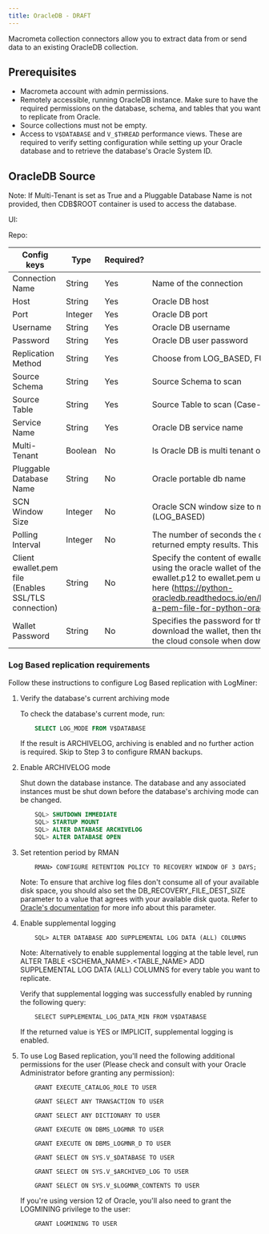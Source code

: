 ```yaml
---
title: OracleDB - DRAFT
---
```


Macrometa collection connectors allow you to extract data from or send data to an existing OracleDB collection.

## Prerequisites

- Macrometa account with admin permissions.
- Remotely accessible, running OracleDB instance. Make sure to have the required permissions on the database, schema, and tables that you want to replicate from Oracle.
- Source collections must not be empty.
- Access to `V$DATABASE` and `V_$THREAD` performance views. These are required to verify setting configuration while setting up your Oracle database and to retrieve the database's Oracle System ID.

## OracleDB Source

Note: If Multi-Tenant is set as True and a Pluggable Database Name is not provided, then CDB$ROOT container is used to access the database.

UI:


Repo:

| Config keys   | Type    | Required?  | Description         |  Default             |  Example   |
|---------------|---------|------------|---------------------|----------------------|------------|
| Connection Name       | String  | Yes        | Name of the connection            | None   | FromOracle|
| Host    | String  | Yes        | Oracle DB host      | None   | oracle_host             |
| Port    | Integer | Yes        | Oracle DB port      | None   | 1521      |
| Username| String  | Yes        | Oracle DB username  | None   | system    |
| Password| String  | Yes        | Oracle DB user password           | None   | password  |
| Replication Method          | String  | Yes        | Choose from LOG_BASED, FULL_TABLE  | FULL_TABLE   | FULL_TABLE|
| Source Schema         | String  | Yes        | Source Schema to scan             | None   | C##CUSTOMERS            |
| Source Table          | String  | Yes        | Source Table to scan (Case-sensitive).| None   | my_table  |
| Service Name          | String  | Yes        | Oracle DB service name            | None   | ORCLCDB   |
| Multi-Tenant          | Boolean | No         | Is Oracle DB is multi tenant or not             | False   |   False      |
| Pluggable Database Name             | String  | No         | Oracle portable db name           | None   | ORCLPDB1  |
| SCN Window Size       | Integer | No         | Oracle SCN window size to mine in a single iteration for logminer replication (LOG_BASED)    | 100   |    50         |
| Polling Interval      | Integer | No         | The number of seconds the connector should wait after a fetch data attempt returned empty results. This is only applicable for LOG_BASED replication method   | 60   |    30         |
| Client ewallet.pem file (Enables SSL/TLS connection)           | String  | No         | Specify the content of ewallet.pem file here. This enables SSL/TLS connection using the oracle wallet of the client. If ewallet.pem file is not present then convert ewallet.p12 to ewallet.pem using any third party tool or from the script mentioned here (https://python-oracledb.readthedocs.io/en/latest/user_guide/connection_handling.html#creating-a-pem-file-for-python-oracledb-thin-mode)  | None   | my_ewallet_pem  |
| Wallet Password      | String  | No         | Specifies the password for the PEM file (ewallet.pem). If Oracle Cloud was used to download the wallet, then the parameter should be set to the password created in the cloud console when downloading the wallet      | None   | my_wallet_password     |

### Log Based replication requirements

Follow these instructions to configure Log Based replication with LogMiner:

1. Verify the database's current archiving mode

    To check the database's current mode, run:

    ```sql
        SELECT LOG_MODE FROM V$DATABASE
    ```

    If the result is ARCHIVELOG, archiving is enabled and no further action is required. Skip to Step 3 to configure RMAN backups.

2. Enable ARCHIVELOG mode

    Shut down the database instance. The database and any associated instances must be shut down before the database's archiving mode can be changed.

    ```sql
        SQL> SHUTDOWN IMMEDIATE
        SQL> STARTUP MOUNT
        SQL> ALTER DATABASE ARCHIVELOG
        SQL> ALTER DATABASE OPEN
    ```

3. Set retention period by RMAN

    ```
        RMAN> CONFIGURE RETENTION POLICY TO RECOVERY WINDOW OF 3 DAYS;
    ```

    Note: To ensure that archive log files don't consume all of your available disk space, you should also set the DB_RECOVERY_FILE_DEST_SIZE parameter to a value that agrees with your available disk quota. Refer to [Oracle's documentation](https://docs.oracle.com/cd/B28359_01/backup.111/b28270/rcmconfb.htm#BRADV89425) for more info about this parameter.

4. Enable supplemental logging

    ```
        SQL> ALTER DATABASE ADD SUPPLEMENTAL LOG DATA (ALL) COLUMNS
    ```

    Note: Alternatively to enable supplemental logging at the table level, run ALTER TABLE <SCHEMA_NAME>.<TABLE_NAME> ADD SUPPLEMENTAL LOG DATA (ALL) COLUMNS for every table you want to replicate.

    Verify that supplemental logging was successfully enabled by running the following query:

    ```
        SELECT SUPPLEMENTAL_LOG_DATA_MIN FROM V$DATABASE
    ```

    If the returned value is YES or IMPLICIT, supplemental logging is enabled.

5. To use Log Based replication, you'll need the following additional permissions for the user (Please check and consult with your Oracle Administrator before granting any permission):

    ```
        GRANT EXECUTE_CATALOG_ROLE TO USER

        GRANT SELECT ANY TRANSACTION TO USER

        GRANT SELECT ANY DICTIONARY TO USER

        GRANT EXECUTE ON DBMS_LOGMNR TO USER

        GRANT EXECUTE ON DBMS_LOGMNR_D TO USER

        GRANT SELECT ON SYS.V_$DATABASE TO USER

        GRANT SELECT ON SYS.V_$ARCHIVED_LOG TO USER

        GRANT SELECT ON SYS.V_$LOGMNR_CONTENTS TO USER
    ```

    If you're using version 12 of Oracle, you'll also need to grant the LOGMINING privilege to the user:

    ```
        GRANT LOGMINING TO USER
    ```
